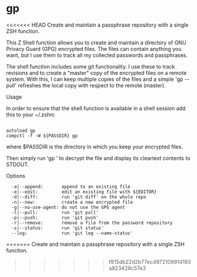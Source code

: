 gp
==

<<<<<<< HEAD
Create and maintain a passphrase repository with a single ZSH function.

This Z Shell function allows you to create and maintain a directory of GNU Privacy Guard (GPG) encrypted files. The files can contain anything you want, but I use them to track all my collected passwords and passphrases.

The shell function includes some git functionality. I use these to track revisions and to create a "master" copy of the encrypted files on a remote system. With this, I can keep multiple copies of the files and a simple 'gp --pull' refreshes the local copy with respect to the remote (master).

Usage

In order to ensure that the shell function is available in a shell session add this to your ~/.zshrc

<code>
autoload gp
compctl -f -W ${PASSDIR} gp
</code>

where $PASSDIR is the directory in which you keep your encrypted files.

Then simply run 'gp <name>' to decrypt the file and display its cleartext contents to STDOUT.

Options

      -a|--append:       append to an existing file
      -e|--edit:         edit an existing file with ${EDITOR}
      -d|--diff:         run 'git diff' on the whole repo
      -n|--new:          create a new encrypted file
      -g|--no-use-agent: do not use the GPG agent
      -l|--pull:         run 'git pull'
      -p|--push:         run 'git push'
      -r|--remove:       remove a file from the password repository
      -s|--status:       run 'git status'
      --log:             run 'git log --name-status'
=======
Create and maintain a passphrase repository with a single ZSH function.
>>>>>>> f915db22d2b77ec4972109914193a823428c57e3
